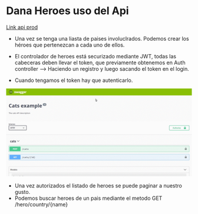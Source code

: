 # Dana Heroes uso del Api

[Link api prod](http://vps183761.vps.ovh.ca:5000/api)

- Una vez se tenga una liasta de paises involuclrados. Podemos crear los héroes que pertenezcan a cada uno de ellos.

- El controlador de heroes está securizado mediante JWT, todas las cabeceras deben llevar el token, que previamente obtenemos
  en Auth controller --> Haciendo un registro y luego sacando el token en el login.

- Cuando tengamos el token hay que autenticarlo.

![Pasar el token en las cabeceras](/resources/swagger-auth.gif)

- Una vez autorizados el listado de heroes se puede paginar a nuestro gusto.
- Podemos buscar heroes de un pais mediante el metodo GET /hero/country/{name}